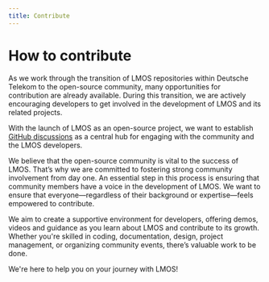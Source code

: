 ```yaml
---
title: Contribute
---
```


# How to contribute

As we work through the transition of LMOS repositories within Deutsche Telekom to the open-source community, many opportunities for contribution are already available. During this transition, we are actively encouraging developers to get involved in the development of LMOS and its related projects.

With the launch of LMOS as an open-source project, we want to establish [GitHub discussions](https://github.com/orgs/eclipse-lmos/discussions) as a central hub for engaging with the community and the LMOS developers.

We believe that the open-source community is vital to the success of LMOS. That’s why we are committed to fostering strong community involvement from day one. An essential step in this process is ensuring that community members have a voice in the development of LMOS. We want to ensure that everyone—regardless of their background or expertise—feels empowered to contribute.

We aim to create a supportive environment for developers, offering demos, videos and guidance as you learn about LMOS and contribute to its growth. Whether you're skilled in coding, documentation, design, project management, or organizing community events, there’s valuable work to be done.

We're here to help you on your journey with LMOS!
